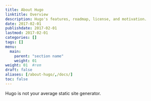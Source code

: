 ```yaml
---
title: About Hugo
linktitle: Overview
description: Hugo's features, roadmap, license, and motivation.
date: 2017-02-01
publishdate: 2017-02-01
lastmod: 2017-02-01
categories: []
tags: []
menu:
  main:
    parent: "section name"
    weight: 01
weight: 01	#rem
draft: false
aliases: [/about-hugo/,/docs/]
toc: false
---
```


Hugo is not your average static site generator.